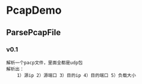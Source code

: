 # PcapDemo

## ParsePcapFile 

### v0.1 
	解析一个pacp文件，里面全都是udp包
	解析出：
		1）源ip 2）源端口 3）目的ip 4）目的端口 5）负载大小